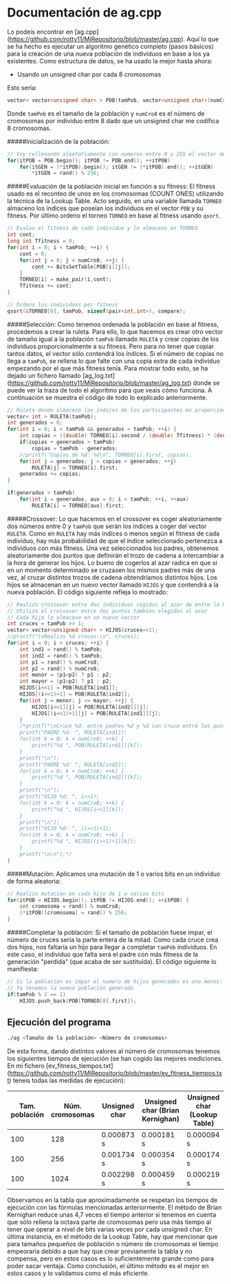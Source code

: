 Documentación de ag.cpp
=======================

Lo podeis encontrar en [ag.cpp] (https://github.com/rotty11/MiRepositorio/blob/master/ag.cpp). Aquí lo que se ha hecho es ejecutar un algoritmo genético completo (pasos básicos) para la creación de una nueva población de individuos en base a los ya existentes. Como estructura de datos, se ha usado la mejor hasta ahora:

  - Usando un unsigned char por cada 8 cromosomas

Esto sería:

```cpp
vector< vector<unsigned char> > POB(tamPob, vector<unsigned char>(numCro8));
```

Donde `tamPob` es el tamaño de la población y `numCro8` es el número de cromosomas por individuo entre 8 dado que un unsigned char me codifica 8 cromosomas.

#####Inicialización de la población:
```cpp
// Voy rellenando aleatoriamente con numeros entre 0 y 255 el vector de unsigned char
for(itPOB = POB.begin(); itPOB != POB.end(); ++itPOB)
	for(itGEN = (*itPOB).begin(); itGEN != (*itPOB).end(); ++itGEN)
		*itGEN = rand() % 256;
```

#####Evaluación de la población inicial en función a su fitness:
El fitness usado es el reconteo de unos en los cromosomas (COUNT ONES) utilizando la técnica de la Lookup Table. Acto seguido, en una variable llamada `TORNEO` almaceno los índices que poseían los individuos en el vector `POB` y su fitness. Por último ordeno el torneo `TORNEO` en base al fitness usando `qsort`.

```cpp
// Evaluo el fitness de cada individuo y lo almaceno en TORNEO
int cont;
long int Tfitness = 0;
for(int i = 0; i < tamPob; ++i) {
	cont = 0;
	for(int j = 0; j < numCro8; ++j) {
		cont += BitsSetTable[POB[i][j]];
	}
	TORNEO[i] = make_pair(i,cont);
	Tfitness += cont;
}

// Ordeno los individuos por fitness
qsort(&TORNEO[0], tamPob, sizeof(pair<int,int>), compare);
```

#####Selección:
Como tenemos ordenada la población en base al fitness, procedemos a crear la ruleta. Para ello, lo que hacemos es crear otro vector de tamaño igual a la población `tamPob` llamado `RULETA` y crear copias de los individuos proporcionalmente a su fitness. Pero para no tener que copiar tantos datos, el vector sólo contendrá los índices. Si el número de copias no llega a `tamPob`, se rellena lo que falte con una copia extra de cada individuo empezando por el que más fitness tenía. Para mostrar todo esto, se ha dejado un fichero llamado [ag_log.txt] (https://github.com/rotty11/MiRepositorio/blob/master/ag_log.txt) donde se puede ver la traza de todo el algoritmo para que veais cómo funciona. A continuación se muestra el código de todo lo explicado anteriormente.

```cpp
// Ruleta donde almaceno los índices de los participantes en proporción a su fitness
vector< int > RULETA(tamPob);
int generados = 0;
for(int i = 0; i < tamPob && generados < tamPob; ++i) {
	int copias = ((double) TORNEO[i].second / (double) Tfitness) * (double) tamPob;
	if(copias + generados > tamPob)
		copias = tamPob - generados;
	//printf("Copias de %d: %d\n", TORNEO[i].first, copias);
	for(int j = generados; j < copias + generados; ++j)
		RULETA[j] = TORNEO[i].first;
	generados += copias;
}

if(generados < tamPob)
	for(int i = generados, aux = 0; i < tamPob; ++i, ++aux)
		RULETA[i] = TORNEO[aux].first;
```

#####Crossover:
Lo que hacemos en el crossover es coger aleatoriamente dos números entre 0 y `tamPob` que serán los índices a coger del vector `RULETA`. Como en `RULETA` hay más índices o menos según el fitness de cada individuo, hay más probabilidad de que el índice seleccionado pertenezca a individuos con más fitness.
Una vez seleccionados los padres, obtenemos aleatoriamente dos puntos que definirán el trozo de cadena a intercambiar a la hora de generar los hijos. Lo bueno de cogerlos al azar radica en que si en un momento determinado se cruzasen los mismos padres más de una vez, al cruzar distintos trozos de cadena obtendríamos distintos hijos. Los hijos se almacenan en un nuevo vector llamado `HIJOS` y que contendrá a la nueva población. El código siguiente refleja lo mostrado:
```cpp
// Realizo crossover entre dos individuos cogidos al azar de entre la RULETA
// Utilizo el crossover entre dos puntos tambien elegidos al azar
// Cada hijo lo almaceno en un nuevo vector
int cruces = tamPob >> 1;
vector< vector<unsigned char> > HIJOS(cruces<<1);
//printf("\nRealizo %d cruces:\n", cruces);
for(int i = 0; i < cruces; ++i) {
	int ind1 = rand() % tamPob;
	int ind2 = rand() % tamPob;
	int p1 = rand() % numCro8;
	int p2 = rand() % numCro8;
	int menor = (p1<p2) ? p1 : p2;
	int mayor = (p1>p2) ? p1 : p2;
	HIJOS[i<<1] = POB[RULETA[ind1]];
	HIJOS[(i<<1)+1] = POB[RULETA[ind2]];
	for(int j = menor; j <= mayor; ++j) {
		HIJOS[i<<1][j] = POB[RULETA[ind2]][j];
		HIJOS[(i<<1)+1][j] = POB[RULETA[ind1]][j];
	}
	/*printf("\nCruce %d: entre padres %d y %d con cruce entre los puntos %d y %d\n", i, RULETA[ind1], RULETA[ind2], menor, mayor);
	printf("PADRE %d: ", RULETA[ind1]);
	for(int k = 0; k < numCro8; ++k) {
		printf("%d ", POB[RULETA[ind1]][k]);
	}
	printf("\n");
	printf("PADRE %d: ", RULETA[ind2]);
	for(int k = 0; k < numCro8; ++k) {
		printf("%d ", POB[RULETA[ind2]][k]);
	}
	printf("\n");
	printf("HIJO %d: ", i<<1);
	for(int k = 0; k < numCro8; ++k) {
		printf("%d ", HIJOS[i<<1][k]);
	}
	printf("\n");
	printf("HIJO %d: ", (i<<1)+1);
	for(int k = 0; k < numCro8; ++k) {
		printf("%d ", HIJOS[(i<<1)+1][k]);
	}
	printf("\n\n");*/
}
```

#####Mutación:
Aplicamos una mutación de 1 o varios bits en un individuo de forma aleatoria:

```cpp
// Realizo mutacion en cada hijo de 1 o varios bits
for(itPOB = HIJOS.begin(); itPOB != HIJOS.end(); ++itPOB) {
	int cromosoma = rand() % numCro8;
	(*itPOB)[cromosoma] = rand() % 256;
}
```

#####Completar la población:
Si el tamaño de población fuese impar, el número de cruces sería la parte entera de la mitad. Como cada cruce crea dos hijos, nos faltaría un hijo para llegar a completar `tamPob` individuos. En este caso, el individuo que falta será el padre con más fitness de la generación "perdida" (que acaba de ser sustituída). El código siguiente lo manifiesta:

```cpp
// Si la poblacion es impar el numero de hijos generados es uno menos: Agregamos entonces al padre con mas fitness
// Ya tenemos la nueva población generada
if(tamPob % 2 == 1)
	HIJOS.push_back(POB[TORNEO[0].first]);
```

Ejecución del programa
----------------------

  ```bash
  ./ag <Tamaño de la población> <Número de cromosomas>
  ```

De esta forma, dando distintos valores al número de cromosomas tenemos los siguientes tiempos de ejecución (se han cogido las mejores mediciones. En mi fichero [ev_fitness_tiempos.txt] (https://github.com/rotty11/MiRepositorio/blob/master/ev_fitness_tiempos.txt) teneis todas las medidas de ejecución):

 Tam. población | Núm. cromosomas | Unsigned char | Unsigned char (Brian Kernighan) | Unsigned char (Lookup Table)
----------------|-----------------|---------------|---------------------------------|-----------------------------
       100      |        128      |  0.000873 s   |            0.000181 s           |          0.000094 s
       100      |        256      |  0.001734 s   |            0.000354 s           |          0.000174 s
       100      |       1024      |  0.002298 s   |            0.000459 s           |          0.000219 s

Observamos en la tabla que aproximadamente se respetan los tiempos de ejecución con las fórmulas mencionadas anteriormente. El método de Brian Kernighan reduce unas 4,7 veces el tiempo anterior si tenemos en cuenta que sólo rellena la octava parte de cromosomas pero usa más tiempo al tener que operar a nivel de bits varias veces por cada unsigned char. En última instancia, en el método de la Lookup Table, hay que mencionar que para tamaños pequeños de población o número de cromosomas el tiempo empeoraría debido a que hay que crear previamente la tabla y no compensa, pero en estos casos es lo suficientemente grande como para poder sacar ventaja. Como conclusión, el último método es el mejor en estos casos y lo validamos como el más eficiente.
